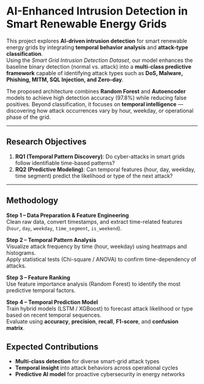 # AI-Enhanced Intrusion Detection in Smart Renewable Energy Grids

This project explores **AI-driven intrusion detection** for smart renewable energy grids by integrating **temporal behavior analysis** and **attack-type classification**.  
Using the *Smart Grid Intrusion Detection Dataset*, our model enhances the baseline binary detection (normal vs. attack) into a **multi-class predictive framework** capable of identifying attack types such as **DoS, Malware, Phishing, MITM, SQL Injection, and Zero-day**.

The proposed architecture combines **Random Forest** and **Autoencoder** models to achieve high detection accuracy (97.8%) while reducing false positives. Beyond classification, it focuses on **temporal intelligence** — discovering how attack occurrences vary by hour, weekday, or operational phase of the grid.

---

## Research Objectives
1. **RQ1 (Temporal Pattern Discovery)**: Do cyber-attacks in smart grids follow identifiable time-based patterns?  
2. **RQ2 (Predictive Modeling)**: Can temporal features (hour, day, weekday, time segment) predict the likelihood or type of the next attack?

---

## Methodology
**Step 1 – Data Preparation & Feature Engineering**  
Clean raw data, convert timestamps, and extract time-related features (`hour`, `day`, `weekday`, `time_segment`, `is_weekend`).

**Step 2 – Temporal Pattern Analysis**  
Visualize attack frequency by time (hour, weekday) using heatmaps and histograms.  
Apply statistical tests (Chi-square / ANOVA) to confirm time-dependency of attacks.

**Step 3 – Feature Ranking**  
Use feature importance analysis (Random Forest) to identify the most predictive temporal factors.

**Step 4 – Temporal Prediction Model**  
Train hybrid models (LSTM / XGBoost) to forecast attack likelihood or type based on recent temporal sequences.  
Evaluate using **accuracy**, **precision**, **recall**, **F1-score**, and **confusion matrix**.

## Expected Contributions
- **Multi-class detection** for diverse smart-grid attack types  
- **Temporal insight** into attack behaviors across operational cycles  
- **Predictive AI model** for proactive cybersecurity in energy networks
